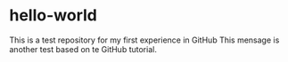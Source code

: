 # hello-world
This is a test repository for my first experience in GitHub
This mensage is another test based on te GitHub tutorial.
